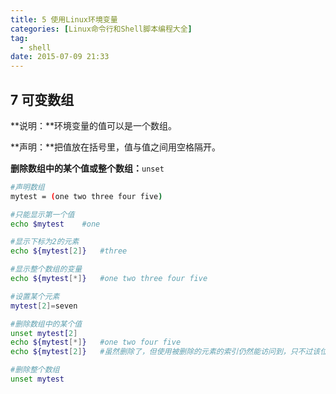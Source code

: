 ```yaml
---
title: 5 使用Linux环境变量
categories: [Linux命令行和Shell脚本编程大全]
tag:
  - shell
date: 2015-07-09 21:33
---
```


## 7	可变数组
**说明：**环境变量的值可以是一个数组。

**声明：**把值放在括号里，值与值之间用空格隔开。

**删除数组中的某个值或整个数组：**`unset`

```bash
#声明数组
mytest = (one two three four five)

#只能显示第一个值
echo $mytest	#one

#显示下标为2的元素
echo ${mytest[2]}	#three

#显示整个数组的变量
echo ${mytest[*]}	#one two three four five

#设置某个元素
mytest[2]=seven

#删除数组中的某个值
unset mytest[2]
echo ${mytest[*]}	#one two four five
echo ${mytest[2]}	#虽然删除了，但使用被删除的元素的索引仍然能访问到，只不过该位置值是空的

#删除整个数组
unset mytest
```


